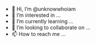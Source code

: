 - 👋 Hi, I’m @unknowwhoiam
- 👀 I’m interested in ...
- 🌱 I’m currently learning ...
- 💞️ I’m looking to collaborate on ...
- 📫 How to reach me ...

<!---
unknowwhoiam/unknowwhoiam is a ✨ special ✨ repository because its `README.md` (this file) appears on your GitHub profile.
You can click the Preview link to take a look at your changes.
--->
